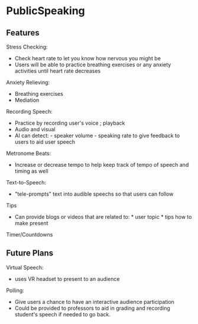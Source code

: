 # PublicSpeaking


## Features
Stress Checking:
   * Check heart rate to let you know how nervous you might be
   * Users will be able to practice breathing exercises or any anxiety activities until heart rate decreases
   
Anxiety Relieving:
  * Breathing exercises
  * Mediation
                  
Recording Speech:
  * Practice by recording user's voice ; playback
  * Audio and visual
  * AI can detect:
        - speaker volume
        - speaking rate
    to give feedback to users to aid user speech
    
Metronome Beats:
  * Increase or decrease tempo to help keep track of tempo of speech and timing as well
  
Text-to-Speech:
  * "tele-prompts" text into audible speechs so that users can follow

Tips
  * Can provide blogs or videos that are related to:
        * user topic
        * tips how to make present
        
Timer/Countdowns


## Future Plans
Virtual Speech:
  * uses VR headset to present to an audience

Polling:
  * Give users a chance to have an interactive audience participation
  * Could be provided to professors to aid in grading and recording student's speech if needed to go back. 
  
  
